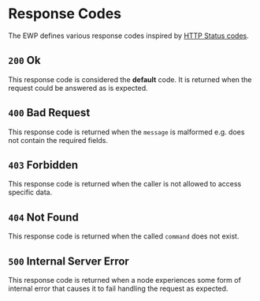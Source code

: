 # Response Codes

The EWP defines various response codes inspired by [HTTP Status codes](https://en.wikipedia.org/wiki/List_of_HTTP_status_codes).

## `200` Ok

This response code is considered the **default** code. It is returned when the request could be answered as is expected.

## `400` Bad Request

This response code is returned when the `message` is malformed e.g. does not contain the required fields.

## `403` Forbidden

This response code is returned when the caller is not allowed to access specific data.

## `404` Not Found

This response code is returned when the called `command` does not exist. 

## `500` Internal Server Error

This response code is returned when a node experiences some form of internal error that causes it to fail handling the request as expected.
